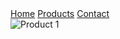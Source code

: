 <html lang="en">
<head>
    <meta charset="UTF-8">
    <meta name="viewport" content="width=device-width, initial-scale=1.0">
</head>
<body>
     <nav>
        <a href="#">Home</a>
        <a href="#">Products</a>
        <a href="#">Contact</a>
    </nav>
<img class="product-image" src="TOUCH ME I'M SICK.jpg" alt="Product 1">
</body>
</html>

